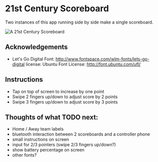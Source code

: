 # 21st Century Scoreboard

Two instances of this app running side by side make a single scoreboard.

![A 21st Century Scoreboard](https://scontent-lax3-1.xx.fbcdn.net/hphotos-xla1/v/t1.0-9/12523922_10153860902787173_5526631497506405450_n.jpg?oh=dd277462fe16fb5443cc0d5d0b760f1f&oe=573370EA)

## Acknowledgements

* Let's Go Digital Font: http://www.fontspace.com/wlm-fonts/lets-go-digital license: Ubuntu Font License: http://font.ubuntu.com/ufl/

## Instructions

* Tap on top of screen to increase by one point
* Swipe 2 fingers up/down to adjust score by 2 points
* Swipe 3 fingers up/down to adjust score by 3 points

## Thoughts of what TODO next:

* Home / Away team labels
* bluetooth interaction between 2 scoreboards and a controller phone
* small instructions on screen
* input for 2/3 pointers (swipe 2/3 fingers up/down?)
* show battery percentage on screen
* other fonts?
